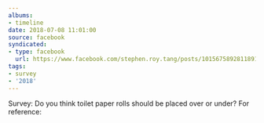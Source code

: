 ```yaml
---
albums:
- timeline
date: 2018-07-08 11:01:00
source: facebook
syndicated:
- type: facebook
  url: https://www.facebook.com/stephen.roy.tang/posts/10156758928118912
tags:
- survey
- '2018'
---
```


Survey: Do you think toilet paper rolls should be placed over or under? For reference:
